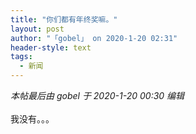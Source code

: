 ```yaml
---
title: "你们都有年终奖嘛。"
layout: post
author: "「gobel」 on 2020-1-20 02:31"
header-style: text
tags:
  - 新闻
---
```


<head></head>
<body>
 <i class="pstatus"> 本帖最后由 gobel 于 2020-1-20 00:30 编辑 </i>
 <br> 
 <br> 我没有。。。
 <br>
</body>


